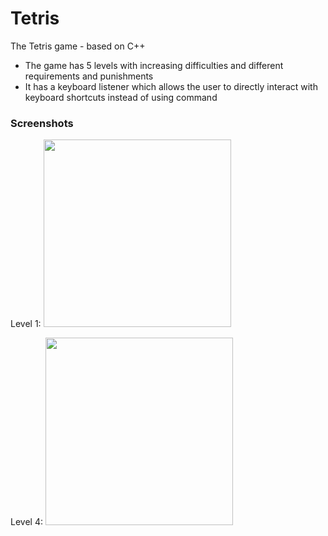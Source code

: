 # Tetris
The Tetris game - based on C++

* The game has 5 levels with increasing difficulties and different requirements and punishments
* It has a keyboard listener which allows the user to directly interact with keyboard shortcuts instead of using command

### Screenshots
Level 1:
<img src="http://i66.tinypic.com/9j3xgk.png" width="300">

Level 4:
<img src="http://i67.tinypic.com/2klgt0.jpg" width="300">


